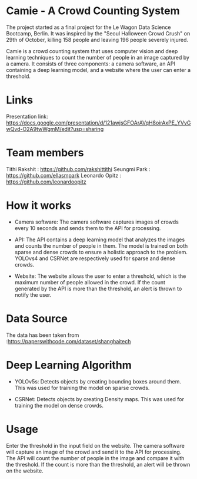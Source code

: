 # Camie - A Crowd Counting System

The project started as a final project for the Le Wagon Data Science Bootcamp, Berlin. It was inspired by the "Seoul Halloween Crowd Crush" on 29th of October, killing 158 people and leaving 196 people severely injured.

Camie is a crowd counting system that uses computer vision and deep learning techniques to count the number of people in an image captured by a camera. It consists of three components: a camera software, an API containing a deep learning model, and a website where the user can enter a threshold.

# Links
Presentation link: https://docs.google.com/presentation/d/121awjsGFOArAVqH8oirAxPE_YVvGwQvd-O2A9twWgmM/edit?usp=sharing

# Team members
Tithi Rakshit : https://github.com/rakshittithi
Seungmi Park : https://github.com/ellasmpark
Leonardo Opitz : https://github.com/leonardoopitz

# How it works
* Camera software: The camera software captures images of crowds every 10 seconds and sends them to the API for processing.

* API: The API contains a deep learning model that analyzes the images and counts the number of people in them. The model is trained on both sparse and dense crowds to ensure a holistic approach to the problem. YOLOvs4 and CSRNet are respectively used for sparse and dense crowds.

* Website: The website allows the user to enter a threshold, which is the maximum number of people allowed in the crowd. If the count generated by the API is more than the threshold, an alert is thrown to notify the user.
        
# Data Source
The data has been taken from :https://paperswithcode.com/dataset/shanghaitech

# Deep Learning Algorithm

* YOLOv5s: Detects objects by creating bounding boxes around them. This was used for training the model on sparse crowds.

* CSRNet: Detects objects by creating Density maps. This was used for training the model on dense crowds.



# Usage
Enter the threshold in the input field on the website.
The camera software will capture an image of the crowd and send it to the API for processing.
The API will count the number of people in the image and compare it with the threshold.
If the count is more than the threshold, an alert will be thrown on the website.


    
    

